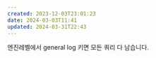```yaml
---
created: 2023-12-03T23:01:23
date: 2024-03-03T11:41
updated: 2024-03-31T22:43
---
```

엔진레벨에서 general log 키면 모든 쿼리 다 남습니다.